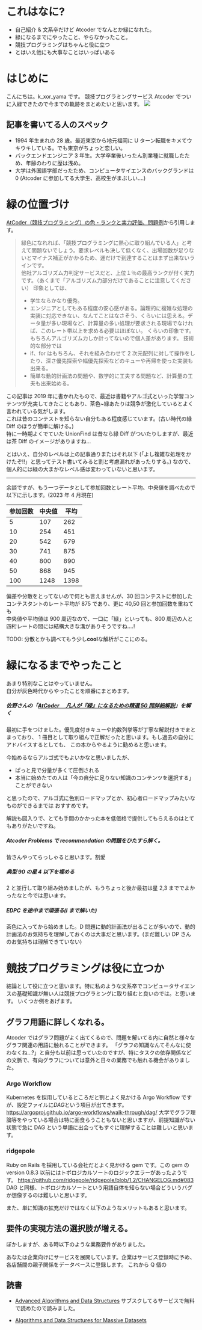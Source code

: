 # これはなに?

- 自己紹介 & 文系卒だけど Atcoder でなんとか緑になれた。
- 緑になるまでにやったこと、やらなかったこと。
- 競技プログラミングはちゃんと役に立つ
- とはいえ他にも大事なことはいっぱいある

# はじめに

こんにちは。k_xor_yama です。
競技プログラミングサービス Atcoder でついに入緑できたので今までの軌跡をまとめたいと思います。
![](https://storage.googleapis.com/zenn-user-upload/4d31cfbf88ec-20230416.png)

## 記事を書いてる人のスペック

- 1994 年生まれの 28 歳。最近東京から地元福岡に U ターン転職をキメてウキウキしている。でも東京がちょっと恋しい。
- バックエンドエンジニア 3 年生。大学卒業後いったん別業種に就職したため、年齢のわりに歴は浅め。
- 大学は外国語学部だったため、コンピュータサイエンスのバックグランドは 0 (Atcoder に参加してる大学生、高校生がまぶしい....)

# 緑の位置づけ

[AtCoder（競技プログラミング）の色・ランクと実力評価、問題例](https://chokudai.hatenablog.com/entry/2019/02/11/155904)から引用します。

> 緑色になれれば、「競技プログラミングに熱心に取り組んでいる人」と考えて問題ないでしょう。要求レベルも決して低くなく、出場回数が足りないとマイナス補正がかかるため、運だけで到達することはまず出来ないラインです。  
> 他社アルゴリズム力判定サービスだと、上位１％の最高ランクが付く実力です。（あくまで「アルゴリズム力部分だけであることに注意してください）
> 印象としては、
>
> - 学生ならかなり優秀。
> - エンジニアとしてもある程度の安心感がある。論理的に複雑な処理の実装に対応できない、なんてことはなさそう、くらいには思える。データ量が多い現場など、計算量の多い処理が要求される現場でなければ、このレート帯以上を求める必要はほぼない。
>   くらいの印象です。もちろんアルゴリズム力しか計ってないので個人差があります。
>   技術的な部分では
> - if、for はもちろん、それを組み合わせて 2 次元配列に対して操作をしたり、深さ優先探索や幅優先探索などのキューや再帰を使った実装も出来る。
> - 簡単な動的計画法の問題や、数学的に工夫する問題など、計算量の工夫も出来始める。

この記事は 2019 年に書かれたもので、最近は書籍やアルゴ式といった学習コンテンツが充実してきたこともあり、茶色~緑あたりは競争が激化しているとよく言われている気がします。  
これは昔のコンテストを知らない自分もある程度感じています。(古い時代の緑 Diff のほうが簡単に解ける。)  
特に一時期よくでていた UnionFind は昔なら緑 Diff がついたりしますが、最近は茶 Diff のイメージがありますね...

とはいえ、自分のレベルは上の記事通りまたはそれ以下
(「よし複雑な処理をかけたぞ!!」と思ってテスト書いてみると割と考慮漏れがあったりする。)
なので、個人的には緑の大まかなレベル感は変わっていないと思います。

---

余談ですが、もう一つデータとして参加回数とレート平均、中央値を調べたので以下に示します。(2023 年 4 月現在)

| 参加回数 | 中央値 | 平均 |
| -------- | ------ | ---- |
| 5        | 107    | 262  |
| 10       | 254    | 451  |
| 20       | 542    | 679  |
| 30       | 741    | 875  |
| 40       | 800    | 890  |
| 50       | 868    | 945  |
| 100      | 1248   | 1398 |

偏差や分散をとってないので何とも言えませんが、30 回コンテストに参加したコンテスタントのレート平均が 875 であり、更に 40,50 回と参加回数を重ねても  
中央値や平均値は 900 周辺なので、一口に「緑」といっても、800 周辺の人と四桁レートの間には結構大きな溝がありそうですね....!

TODO: 分散とかも調べてもう少し**cool**な解析がここにのる。

# 緑になるまでやったこと

あまり特別なことはやっていません。  
自分が灰色時代からやったことを順番にまとめます。

##### 佐野さんの「[AtCoder 　凡人が『緑』になるための精選 50 問詳細解説](https://www.amazon.co.jp/gp/product/B09C3TPQYV/ref=kinw_myk_ro_title)」を解く

最初に手をつけました。優先度付きキューや約数列挙等が丁寧な解説付きでまとまっており、
1 冊目として取り組んで正解だったと思います。もし過去の自分にアドバイスするとしても、
この本からやるように勧めると思います。

今始めるならアルゴ式でもよいかなと思いましたが、

- ぱっと見で分量が多くて圧倒される
- 本当に始めたての人は「今の自分に足りない知識のコンテンツを選択する」ことができない

と思ったので、アルゴ式に色別ロードマップとか、初心者ロードマップみたいなものができるまでは
おすすめです。

解説も図入りで、とても手間のかかった本を低価格で提供してもらえるのはとてもありがたいですね。

##### Atcoder Problems で recommendation の問題をひたすら解く。

皆さんやってらっしゃると思います。割愛

##### 典型 90 の星 4 以下を埋める

2 と並行して取り組み始めましたが、もうちょっと後か最初は星 2,3 まででよかったなと今では思います。

##### EDPC を途中まで頑張る(I まで解いた)

茶色に入ってから始めました。D 問題に動的計画法が出ることが多いので、動的計画法のお気持ちを理解しておくのは大事だと思います。(まだ難しい DP さんのお気持ちは理解できていない)

# 競技プログラミングは役に立つか

結論として役に立つと思います。特に私のような文系卒でコンピュータサイエンスの基礎知識が無い人は競技プログラミングに取り組むと良いのでは。と思います。
いくつか例をあげます。

## グラフ用語に詳しくなれる。

Atcoder ではグラフ問題がよく出てくるので、問題を解いてる内に自然と様々なグラフ関連の用語に触れることができます。
「グラフの知識なんてそんなに使わなくね...?」と自分も以前は思っていたのですが、特にタスクの依存関係などの文脈で、有向グラフについては意外と日々の業務でも触れる機会がありました。

### Argo Workflow

Kubernetes を採用しているところだと割とよく見かける Argo Workflow ですが、設定ファイルに*DAG*という項目が出てきます。  
https://argoproj.github.io/argo-workflows/walk-through/dag/
大学でグラフ理論等をやっている場合は特に面食らうこともないと思いますが、前提知識がない状態で急に DAG という単語に出会ってもすぐに理解することは難しいと思います。

### ridgepole

Ruby on Rails を採用している会社だとよく見かける gem です。この gem の version 0.8.3 以前にはトポロジカルソートのロジックエラーがあったようです。
https://github.com/ridgepole/ridgepole/blob/1.2/CHANGELOG.md#083
DAG と同様、トポロジカルソートという用語自体を知らない場合どういうバグか想像するのは難しいと思います。

また、単に知識の拡充だけではなく以下のようなメリットもあると思います。

## 要件の実現方法の選択肢が増える。

ぼかしますが、ある時以下のような業務要件がありました。

あなたは企業向けにサービスを展開しています。企業はサービス登録時に予め、各店舗間の親子関係をデータベースに登録します。
これから Q 個の

## 読書

- [Advanced Algorithms and Data Structures](https://learning.oreilly.com/library/view/advanced-algorithms-and/9781617295485/)
  サブスクしてるサービスで無料で読めたので読みました。

- [Algorithms and Data Structures for Massive Datasets](https://learning.oreilly.com/library/view/algorithms-and-data/9781617298035/)
